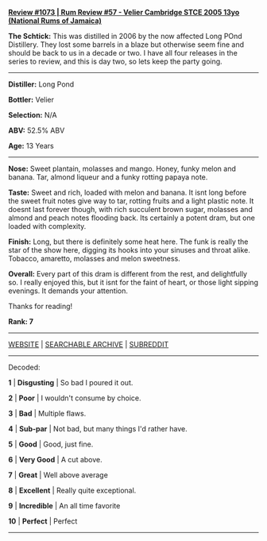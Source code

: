 
[**Review #1073 | Rum Review #57 - Velier Cambridge STCE 2005 13yo (National Rums of Jamaica)**]( https://t8ke.review/review-1073-velier-cambridge-stce-2005-13yo-national-rums-of-jamaica/)

**The Schtick:** This was distilled in 2006 by the now affected Long POnd Distillery. They lost some barrels in a blaze but otherwise seem fine and should be back to us in a decade or two. I have all four releases in the series to review, and this is day two, so lets keep the party going. 

-----

**Distiller:** Long Pond    

**Bottler:** Velier

**Selection:** N/A

**ABV:** 52.5% ABV

**Age:** 13 Years 

-----

**Nose:**  Sweet plantain, molasses and mango. Honey, funky melon and banana. Tar, almond liqueur and a funky rotting papaya note.   

**Taste:** Sweet and rich, loaded with melon and banana. It isnt long before the sweet fruit notes give way to tar, rotting fruits and a light plastic note. It doesnt last forever though, with rich succulent brown sugar, molasses and almond and peach notes flooding back. Its certainly a potent dram, but one loaded with complexity. 

**Finish:** Long, but there is definitely some heat here. The funk is really the star of the show here, digging its hooks into your sinuses and throat alike. Tobacco, amaretto, molasses and melon sweetness. 

**Overall:** Every part of this dram is different from the rest, and delightfully so. I really enjoyed this, but it isnt for the faint of heart, or those light sipping evenings. It demands your attention. 

Thanks for reading!

**Rank: 7**



-----

[WEBSITE](https://t8ke.review) | [SEARCHABLE ARCHIVE](https://t8ke.review/review-archive/) | [SUBREDDIT](https://reddit.com/r/t8kereviews)

-----

Decoded:

**1** | **Disgusting** | So bad I poured it out.

**2** | **Poor** | I wouldn't consume by choice.

**3** | **Bad** | Multiple flaws.

**4** | **Sub-par** | Not bad, but many things I'd rather have.

**5** | **Good** | Good, just fine.

**6** | **Very Good** | A cut above.

**7** | **Great** | Well above average

**8** | **Excellent** | Really quite exceptional.

**9** | **Incredible** | An all time favorite

**10** | **Perfect** | Perfect

----

